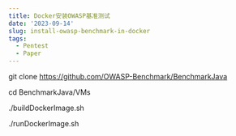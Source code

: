 ```yaml
---
title: Docker安装OWASP基准测试
date: '2023-09-14'
slug: install-owasp-benchmark-in-docker
tags:
  - Pentest
  - Paper
---
```



git clone https://github.com/OWASP-Benchmark/BenchmarkJava

cd BenchmarkJava/VMs

./buildDockerImage.sh

./runDockerImage.sh


